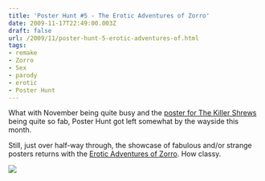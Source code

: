 ```yaml
---
title: 'Poster Hunt #5 - The Erotic Adventures of Zorro'
date: 2009-11-17T22:49:00.003Z
draft: false
url: /2009/11/poster-hunt-5-erotic-adventures-of.html
tags: 
- remake
- Zorro
- Sex
- parody
- erotic
- Poster Hunt
---
```


What with November being quite busy and the [poster for The Killer Shrews](http://choppingmallfilms.blogspot.com/2009/11/killer-shrews.html) being quite so fab, Poster Hunt got left somewhat by the wayside this month.  
  
Still, just over half-way through, the showcase of fabulous and/or strange posters returns with the [Erotic Adventures of Zorro](http://www.imdb.com/title/tt0068545). How classy.  
  
![](/blogspot/AVvXsEh69-YkwDMiSN9-PjnTAsMJ9fkMQgQAT94xo-6g9B11XaSq9RH7Ck86vw7YrWUry8l9KiY8SUKeFf-75eaMyZlErjzmc5_r3OuWoFDphhsDxA4qVSzkvfawJXDwcaRZiH7fuoWk8K-2_5Q/s800/POSTER%20-%20THE%20EROTIC%20ADVENTURES%20OF%20ZORRO.JPG)